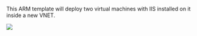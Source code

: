 This ARM template will deploy two virtual machines with IIS installed on it inside a new VNET.

<a href="https://portal.azure.com/#create/Microsoft.Template/uri/https%3A%2F%2Fraw.githubusercontent.com%2FAzure%2FFastTrackForAzure%2Fmaster%2Fartifacts%2Farm-template-network%2F2vms-iis-lb.json" target="_blank">
    <img src="http://azuredeploy.net/deploybutton.png"/>
</a>
